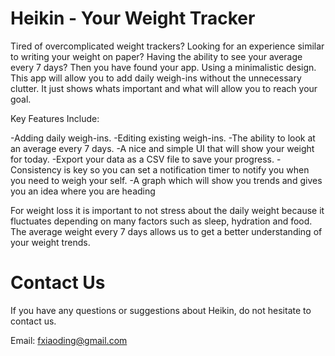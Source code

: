 # Heikin - Your Weight Tracker

Tired of overcomplicated weight trackers? Looking for an experience similar to writing your weight on paper? Having the ability to see your average every 7 days? Then you have found your app. Using a minimalistic design. This app will allow you to add daily weigh-ins without the unnecessary clutter. It just shows whats important and what will allow you to reach your goal. 

Key Features Include: 

-Adding daily weigh-ins.
-Editing existing weigh-ins.
-The ability to look at an average every 7 days.
-A nice and simple UI that will show your weight for today.
-Export your data as a CSV file to save your progress.
-Consistency is key so you can set a notification timer to notify you when you need to weigh your self.
-A graph which will show you trends and gives you an idea where you are heading

For weight loss it is important to not stress about the daily weight because it fluctuates depending on many factors such as sleep, hydration and food. The average weight every 7 days allows us to get a better understanding of your weight trends.


# Contact Us

If you have any questions or suggestions about Heikin, do not hesitate to contact us.

Email: fxiaoding@gmail.com
